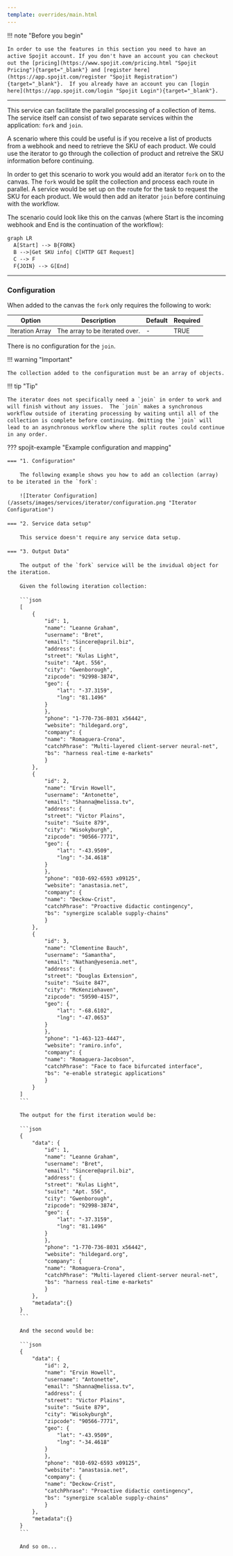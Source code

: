 ```yaml
---
template: overrides/main.html
---
```

!!! note "Before you begin" 

    In order to use the features in this section you need to have an active Spojit account. If you don't have an account you can checkout out the [pricing](https://www.spojit.com/pricing.html "Spojit Pricing"){target="_blank"} and [register here](https://app.spojit.com/register "Spojit Registration"){target="_blank"}.  If you already have an account you can [login here](https://app.spojit.com/login "Spojit Login"){target="_blank"}.
___
   
This service can facilitate the parallel processing of a collection of items.  The service itself can consist of two separate services within the application: `fork` and `join`.

A scenario where this could be useful is if you receive a list of products from a webhook and need to retrieve the SKU of each product.  We could use the iterator to go through the collection of product and retreive the SKU information before continuing. 

In order to get this scenario to work you would add an iterator `fork` on to the canvas.  The `fork` would be split the collection and process each route in parallel. A service would be set up on the route for the task to request the SKU for each product.  We would then add an iterator `join` before continuing with the workflow.

The scenario could look like this on the canvas (where Start is the incoming webhook and End is the continuation of the workflow):

``` mermaid
graph LR
  A[Start] --> B{FORK}
  B -->|Get SKU info| C[HTTP GET Request]
  C --> F
  F{JOIN} --> G[End]
```
___
### Configuration

When added to the canvas the `fork` only requires the following to work:

| Option | Description | Default | Required |
| ----------- | ----------- | ----------- | ----------- |
| Iteration Array | The array to be iterated over. | - | TRUE |

There is no configuration for the `join`.

!!! warning "Important"

    The collection added to the configuration must be an array of objects.

!!! tip "Tip"

    The iterator does not specifically need a `join` in order to work and will finish without any issues.  The `join` makes a synchronous workflow outside of iterating processing by waiting until all of the collection is complete before continuing. Omitting the `join` will lead to an asynchronous workflow where the split routes could continue in any order.

??? spojit-example "Example configuration and mapping"

    === "1. Configuration"

        The following example shows you how to add an collection (array) to be iterated in the `fork`:

        ![Iterator Configuration](/assets/images/services/iterator/configuration.png "Iterator Configuration")

    === "2. Service data setup"
        
        This service doesn't require any service data setup.
    
    === "3. Output Data"

        The output of the `fork` service will be the invidual object for the iteration.

        Given the following iteration collection:

        ```json
        [
            {
                "id": 1,
                "name": "Leanne Graham",
                "username": "Bret",
                "email": "Sincere@april.biz",
                "address": {
                "street": "Kulas Light",
                "suite": "Apt. 556",
                "city": "Gwenborough",
                "zipcode": "92998-3874",
                "geo": {
                    "lat": "-37.3159",
                    "lng": "81.1496"
                }
                },
                "phone": "1-770-736-8031 x56442",
                "website": "hildegard.org",
                "company": {
                "name": "Romaguera-Crona",
                "catchPhrase": "Multi-layered client-server neural-net",
                "bs": "harness real-time e-markets"
                }
            },
            {
                "id": 2,
                "name": "Ervin Howell",
                "username": "Antonette",
                "email": "Shanna@melissa.tv",
                "address": {
                "street": "Victor Plains",
                "suite": "Suite 879",
                "city": "Wisokyburgh",
                "zipcode": "90566-7771",
                "geo": {
                    "lat": "-43.9509",
                    "lng": "-34.4618"
                }
                },
                "phone": "010-692-6593 x09125",
                "website": "anastasia.net",
                "company": {
                "name": "Deckow-Crist",
                "catchPhrase": "Proactive didactic contingency",
                "bs": "synergize scalable supply-chains"
                }
            },
            {
                "id": 3,
                "name": "Clementine Bauch",
                "username": "Samantha",
                "email": "Nathan@yesenia.net",
                "address": {
                "street": "Douglas Extension",
                "suite": "Suite 847",
                "city": "McKenziehaven",
                "zipcode": "59590-4157",
                "geo": {
                    "lat": "-68.6102",
                    "lng": "-47.0653"
                }
                },
                "phone": "1-463-123-4447",
                "website": "ramiro.info",
                "company": {
                "name": "Romaguera-Jacobson",
                "catchPhrase": "Face to face bifurcated interface",
                "bs": "e-enable strategic applications"
                }
            }
        ]
        ```

        The output for the first iteration would be:

        ```json
        {
            "data": {
                "id": 1,
                "name": "Leanne Graham",
                "username": "Bret",
                "email": "Sincere@april.biz",
                "address": {
                "street": "Kulas Light",
                "suite": "Apt. 556",
                "city": "Gwenborough",
                "zipcode": "92998-3874",
                "geo": {
                    "lat": "-37.3159",
                    "lng": "81.1496"
                }
                },
                "phone": "1-770-736-8031 x56442",
                "website": "hildegard.org",
                "company": {
                "name": "Romaguera-Crona",
                "catchPhrase": "Multi-layered client-server neural-net",
                "bs": "harness real-time e-markets"
                }
            },
            "metadata":{}
        }
        ```

        And the second would be:

        ```json
        {
            "data": {
                "id": 2,
                "name": "Ervin Howell",
                "username": "Antonette",
                "email": "Shanna@melissa.tv",
                "address": {
                "street": "Victor Plains",
                "suite": "Suite 879",
                "city": "Wisokyburgh",
                "zipcode": "90566-7771",
                "geo": {
                    "lat": "-43.9509",
                    "lng": "-34.4618"
                }
                },
                "phone": "010-692-6593 x09125",
                "website": "anastasia.net",
                "company": {
                "name": "Deckow-Crist",
                "catchPhrase": "Proactive didactic contingency",
                "bs": "synergize scalable supply-chains"
                }
            },
            "metadata":{}
        }
        ```

        And so on...